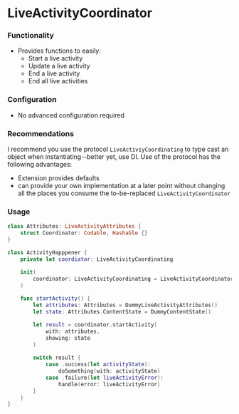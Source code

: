 # LiveActivityCoordinator

### Functionality

- Provides functions to easily:
  - Start a live activity
  - Update a live activity
  - End a live activity
  - End all live activities

### Configuration

- No advanced configuration required
  
### Recommendations

I recommend you use the protocol `LiveActiviyCoordinating` to type cast an object when instantiating--better yet, use DI. Use of the protocol has the following advantages:
- Extension provides defaults
- can provide your own implementation at a later point without changing all the places you consume the to-be-replaced `LiveActivityCoordinator`

### Usage

```swift
class Attributes: LiveActivityAttributes {
    struct Coordinator: Codable, Hashable {}
}

class ActivityHapppener {
    private let coordiator: LiveActivityCoordinating

    init(
        coordinator: LiveActivityCoordinating = LiveActivityCoordinator()
    )
    
    func startActivity() {
        let attributes: Attributes = DummyLiveActivityAttributes()
        let state: Attributes.ContentState = DummyContentState()

        let result = coordinator.startActivity(
            with: attributes,
            showing: state
        )
        
        switch result {
            case .success(let activityState):
                doSomething(with: activityState)
            case .failure(let liveActivityError):
                handle(error: liveActivityError)
        }
    }
}
```